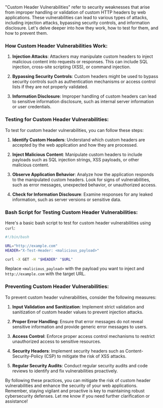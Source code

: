 "Custom Header Vulnerabilities" refer to security weaknesses that arise from improper handling or validation of custom HTTP headers by web applications. These vulnerabilities can lead to various types of attacks, including injection attacks, bypassing security controls, and information disclosure. Let's delve deeper into how they work, how to test for them, and how to prevent them.

### How Custom Header Vulnerabilities Work:

1. **Injection Attacks**: Attackers may manipulate custom headers to inject malicious content into requests or responses. This can include SQL injection, cross-site scripting (XSS), or command injection.

2. **Bypassing Security Controls**: Custom headers might be used to bypass security controls such as authentication mechanisms or access control lists if they are not properly validated.

3. **Information Disclosure**: Improper handling of custom headers can lead to sensitive information disclosure, such as internal server information or user credentials.

### Testing for Custom Header Vulnerabilities:

To test for custom header vulnerabilities, you can follow these steps:

1. **Identify Custom Headers**: Understand which custom headers are accepted by the web application and how they are processed.

2. **Inject Malicious Content**: Manipulate custom headers to include payloads such as SQL injection strings, XSS payloads, or other malicious content.

3. **Observe Application Behavior**: Analyze how the application responds to the manipulated custom headers. Look for signs of vulnerabilities, such as error messages, unexpected behavior, or unauthorized access.

4. **Check for Information Disclosure**: Examine responses for any leaked information, such as server versions or sensitive data.

### Bash Script for Testing Custom Header Vulnerabilities:

Here's a basic bash script to test for custom header vulnerabilities using `curl`:

```bash
#!/bin/bash

URL="http://example.com"
HEADER="X-Test-Header: <malicious_payload>"

curl -X GET -H "$HEADER" "$URL"
```

Replace `<malicious_payload>` with the payload you want to inject and `http://example.com` with the target URL.

### Preventing Custom Header Vulnerabilities:

To prevent custom header vulnerabilities, consider the following measures:

1. **Input Validation and Sanitization**: Implement strict validation and sanitization of custom header values to prevent injection attacks.

2. **Proper Error Handling**: Ensure that error messages do not reveal sensitive information and provide generic error messages to users.

3. **Access Control**: Enforce proper access control mechanisms to restrict unauthorized access to sensitive resources.

4. **Security Headers**: Implement security headers such as Content-Security-Policy (CSP) to mitigate the risk of XSS attacks.

5. **Regular Security Audits**: Conduct regular security audits and code reviews to identify and fix vulnerabilities proactively.

By following these practices, you can mitigate the risk of custom header vulnerabilities and enhance the security of your web applications. Remember, staying vigilant and proactive is key to maintaining robust cybersecurity defenses. Let me know if you need further clarification or assistance!
